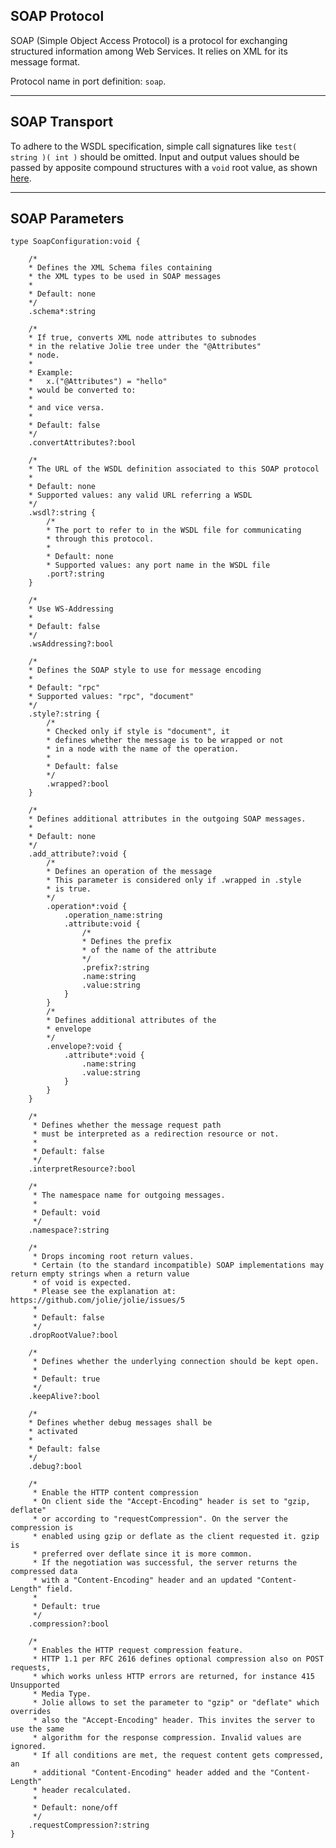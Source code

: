 ## SOAP Protocol

SOAP (Simple Object Access Protocol) is a protocol for exchanging structured information among Web Services. It relies on XML for its message format.

Protocol name in port definition: `soap`.

---

## SOAP Transport

To adhere to the WSDL specification, simple call signatures like `test( string )( int )` should be omitted. Input and output values should be passed by apposite compound structures with a `void` root value, as shown [here](/documentation/web_services/web_services.html).

---

## SOAP Parameters

<pre><code class="language-jolie code">type SoapConfiguration:void {

	/*
	* Defines the XML Schema files containing
	* the XML types to be used in SOAP messages
	*
	* Default: none
	*/
	.schema*:string

	/*
	* If true, converts XML node attributes to subnodes
	* in the relative Jolie tree under the "@Attributes"
	* node.
	*
	* Example:
	*   x.("@Attributes") = "hello"
	* would be converted to:
	*   <x myAttr="hello"/>
	* and vice versa.
	*
	* Default: false
	*/
	.convertAttributes?:bool

	/*
	* The URL of the WSDL definition associated to this SOAP protocol
	*
	* Default: none
	* Supported values: any valid URL referring a WSDL
	*/
	.wsdl?:string {
		/*
		* The port to refer to in the WSDL file for communicating
		* through this protocol.
		*
		* Default: none
		* Supported values: any port name in the WSDL file
		.port?:string
	}

	/*
	* Use WS-Addressing
	*
	* Default: false
	*/
	.wsAddressing?:bool

	/*
	* Defines the SOAP style to use for message encoding
	*
	* Default: "rpc"
	* Supported values: "rpc", "document"
	*/
	.style?:string {
		/*
		* Checked only if style is "document", it
		* defines whether the message is to be wrapped or not
		* in a node with the name of the operation.
		*
		* Default: false
		*/
		.wrapped?:bool
	}

	/*
	* Defines additional attributes in the outgoing SOAP messages.
	*
	* Default: none
	*/
	.add_attribute?:void {
		/*
		* Defines an operation of the message
		* This parameter is considered only if .wrapped in .style
		* is true.
		*/
		.operation*:void {
			.operation_name:string
			.attribute:void {
				/*
				* Defines the prefix
				* of the name of the attribute
				*/
				.prefix?:string
				.name:string
				.value:string
			}
		}
		/*
		* Defines additional attributes of the
		* envelope
		*/
		.envelope?:void {
			.attribute*:void {
				.name:string
				.value:string
			}
		}
	}

	/*
	 * Defines whether the message request path
	 * must be interpreted as a redirection resource or not.
	 *
	 * Default: false
	 */
	.interpretResource?:bool

	/*
	 * The namespace name for outgoing messages.
	 *
	 * Default: void
	 */
	.namespace?:string

	/*
	 * Drops incoming root return values.
	 * Certain (to the standard incompatible) SOAP implementations may return empty strings when a return value
	 * of void is expected.
	 * Please see the explanation at: https://github.com/jolie/jolie/issues/5
	 *
	 * Default: false
	 */
	.dropRootValue?:bool

	/*
	 * Defines whether the underlying connection should be kept open.
	 *
	 * Default: true
	 */
	.keepAlive?:bool

	/*
	* Defines whether debug messages shall be
	* activated
	*
	* Default: false
	*/
	.debug?:bool

	/*
	 * Enable the HTTP content compression
	 * On client side the "Accept-Encoding" header is set to "gzip, deflate"
	 * or according to "requestCompression". On the server the compression is
	 * enabled using gzip or deflate as the client requested it. gzip is
	 * preferred over deflate since it is more common.
	 * If the negotiation was successful, the server returns the compressed data
	 * with a "Content-Encoding" header and an updated "Content-Length" field.
	 *
	 * Default: true
	 */
	.compression?:bool

	/*
	 * Enables the HTTP request compression feature.
	 * HTTP 1.1 per RFC 2616 defines optional compression also on POST requests,
	 * which works unless HTTP errors are returned, for instance 415 Unsupported
	 * Media Type.
	 * Jolie allows to set the parameter to "gzip" or "deflate" which overrides
	 * also the "Accept-Encoding" header. This invites the server to use the same
	 * algorithm for the response compression. Invalid values are ignored.
	 * If all conditions are met, the request content gets compressed, an
	 * additional "Content-Encoding" header added and the "Content-Length"
	 * header recalculated.
	 *
	 * Default: none/off
	 */
	.requestCompression?:string
}
</code></pre>
